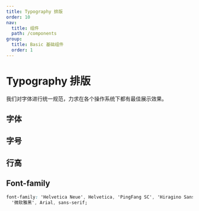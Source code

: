 ```yaml
---
title: Typography 排版
order: 10
nav:
  title: 组件
  path: /components
group:
  title: Basic 基础组件
  order: 1
---
```


# Typography 排版

我们对字体进行统一规范，力求在各个操作系统下都有最佳展示效果。

## 字体

<code src="./demos/font.tsx" ></code>

## 字号

<code src="./demos/convention.tsx" ></code>

## 行高

<code src="./demos/line-height.tsx" ></code>

## Font-family

```css
font-family: 'Helvetica Neue', Helvetica, 'PingFang SC', 'Hiragino Sans GB', 'Microsoft YaHei',
  '微软雅黑', Arial, sans-serif;
```

